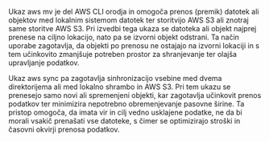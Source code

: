Ukaz aws mv je del AWS CLI orodja in omogoča prenos (premik) datotek ali objektov med lokalnim sistemom datotek ter storitvijo AWS S3 ali znotraj same storitve AWS S3. Pri izvedbi tega ukaza se datoteka ali objekt najprej prenese na ciljno lokacijo, nato pa se izvorni objekt odstrani. Ta način uporabe zagotavlja, da objekti po prenosu ne ostajajo na izvorni lokaciji in s tem učinkovito zmanjšuje potreben prostor za shranjevanje ter olajša upravljanje podatkov.

Ukaz aws sync pa zagotavlja sinhronizacijo vsebine med dvema direktorijema ali med lokalno shrambo in AWS S3. Pri tem ukazu se prenesejo samo novi ali spremenjeni objekti, kar zagotavlja učinkovit prenos podatkov ter minimizira nepotrebno obremenjevanje pasovne širine. Ta pristop omogoča, da imata vir in cilj vedno usklajene podatke, ne da bi morali vsakič prenašati vse datoteke, s čimer se optimizirajo stroški in časovni okvirji prenosa podatkov.